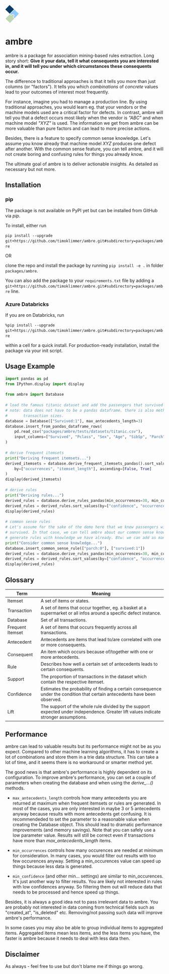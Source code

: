 <p>
    <img src="logo/logo_small.png"/>
</p>

# ambre

ambre is a package for association mining-based rules extraction. Long story short: **Give it your data, tell it what
consequents you are interested in, and it will tell you under which circumstances these consequents occur.**

The difference to traditional approaches is that it tells you more than just columns (or "factors"). It tells you which
*combinations* of *concrete* values lead to your outcomes of interest most frequently.

For instance, imagine you had to manage a production line. By using traditional approaches, you would learn eg. that
your vendors or the machine models used are a critical factor for defects. In contrast, ambre will tell you that a
defect occurs most likely when the vendor is *"ABC"* and when machine model *"XYZ"* is used. The information we get from
ambre can be more valuable than pure factors and can lead to more precise actions.

Besides, there is a feature to specify common sense knowledge. Let's assume you know already that machine model *XYZ*
produces one defect after another. With the common sense feature, you can tell ambre, and it will not create boring and
confusing rules for things you already know.

The ultimate goal of ambre is to deliver actionable insights. As detailed as necessary but not more.


## Installation

### pip

The package is not available on PyPI yet but can be installed from GitHub via *pip*.

To install, either run

`pip install --upgrade git+https://github.com/timoklimmer/ambre.git#subdirectory=packages/ambre`

OR

clone the repo and install the package by running `pip install -e .` in folder `packages/ambre`.

You can also add the package to your `requirements.txt` file by adding a
`git+https://github.com/timoklimmer/ambre.git#subdirectory=packages/ambre` line.

### Azure Databricks
If you are on Databricks, run

`%pip install --upgrade git+https://github.com/timoklimmer/ambre.git#subdirectory=packages/ambre`

within a cell for a quick install. For production-ready installation, install the package via your init script.


## Usage Example

```python
import pandas as pd
from IPython.display import display

from ambre import Database

# load the famous titanic dataset and add the passengers that survived into our Database
# note: data does not have to be a pandas dataframe. there is also methods to add non-columnar data with varying
#       transaction sizes.
database = Database(["Survived:1"], max_antecedents_length=3)
database.insert_from_pandas_dataframe_rows(
    pd.read_csv("packages/ambre/tests/datasets/titanic.csv"),
    input_columns=["Survived", "Pclass", "Sex", "Age", "SibSp", "Parch", "Fare", "Embarked"],
)

# derive frequent itemsets
print("Deriving frequent itemsets...")
derived_itemsets = database.derive_frequent_itemsets_pandas().sort_values(
    by=["occurrences", "itemset_length"], ascending=[False, True]
)
display(derived_itemsets)

# derive rules
print("Deriving rules...")
derived_rules = database.derive_rules_pandas(min_occurrences=30, min_confidence=0.7)
derived_rules = derived_rules.sort_values(by=["confidence", "occurrences"], ascending=[False, False])
display(derived_rules)

# common sense rules
# Let's assume for the sake of the demo here that we knew passengers with no parents or children aboard have always
# survived. In that case, we can tell ambre about our common sense knowledge. When ambre knows about it, it will not
# generate rules with knowledge we have already. Btw: we can add as many common sense rules as we like.
print("Consider common sense knowledge...")
database.insert_common_sense_rule(["parch:0"], ["survived:1"])
derived_rules = database.derive_rules_pandas(min_occurrences=30, min_confidence=0.7)
derived_rules = derived_rules.sort_values(by=["confidence", "occurrences"], ascending=[False, False])
display(derived_rules)
```


## Glossary
|Term|Meaning|
|----|-------|
|Itemset|A set of items or states.|
|Transaction|A set of items that occur together, eg. a basket at a supermarket or all infos around a specific defect instance.|
|Database|Set of all transactions.|
|Frequent Itemset|A set of items that occurs frequently across all transactions.|
|Antecedent|Antecedents are items that lead to/are correlated with one or more consequents.|
|Consequent|An item which occurs because of/together with one or more antecedents.|
|Rule|Describes how well a certain set of antecedents leads to certain consequents.|
|Support|The proportion of transactions in the dataset which contain the respective itemset.|
|Confidence|Estimates the probability of finding a certain consequence under the condition that certain antecedents have been observed.|
|Lift|The support of the whole rule divided by the support expected under independence. Greater lift values indicate stronger assumptions.|


## Performance
ambre can lead to valuable results but its performance might not be as you expect. Compared to other machine learning
algorithms, it has to create a lot of combinations and store them in a trie data structure. This can take a lot of time,
and it seems there is no workaround or smarter method yet.

The good news is that ambre's performance is highly dependent on its configuration. To improve ambre's performance, you
can set a couple of parameters when creating the database and when using the *derive_...()* methods.

- `max_antecedents_length` controls how many antecedents you are returned at maximum when frequent itemsets or rules are
generated. In most of the cases, you are only interested in maybe 3 or 5 antecedents anyway because results with more
antecedents get confusing. It is recommendeded to set the parameter to a reasonable value when creating the Database
object. This should lead to dramatic performance improvements (and memory savings). Note that you can safely use a low
parameter value. Results will still be correct even if transactions have more than *max_antecedents_length* items.

- `min_occurrences` controls how many occurences are needed at minimum for consideration. In many cases, you would
filter out results with too few occurences anyway. Setting a min_occurences value can speed up things because less data
is generated.

- `min_confidence` (and other min... settings) are similar to min_occurences. It's just another way to filter results.
You are likely not interested in rules with low confidences anyway. So filtering them out will reduce data that needs to
be processed and hence speed up things.

Besides, it is always a good idea not to pass irrelevant data to ambre. You are probably not interested in data coming
from technical fields such as "created_at", "is_deleted" etc. Removing/not passing such data will improve ambre's
performance.

In some cases you may also be able to group individual items to aggregated items. Aggregated items mean less items, and
the less items you have, the faster is ambre because it needs to deal with less data then.


## Disclaimer
As always - feel free to use but don't blame me if things go wrong.